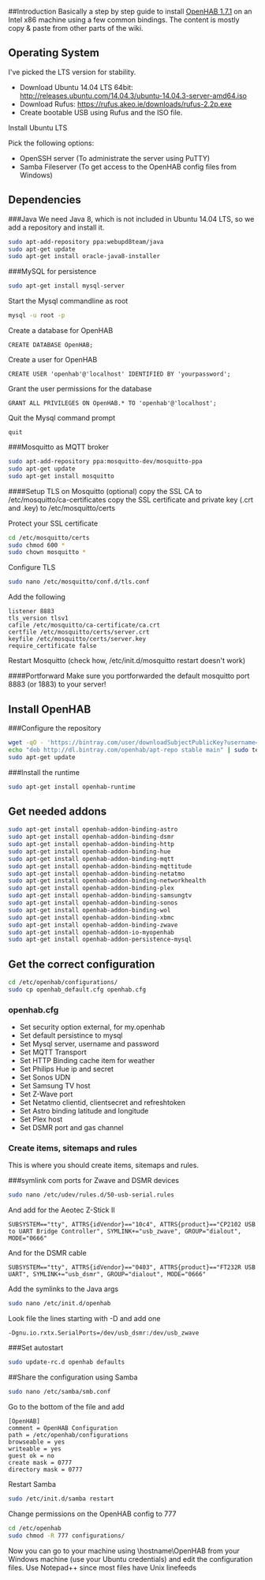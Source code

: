 ##Introduction
Basically a step by step guide to install [OpenHAB 1.7.1](www.openhab.org) on an Intel x86 machine using a few common bindings. 
The content is mostly copy & paste from other parts of the wiki.

## Operating System
I've picked the LTS version for stability.

- Download Ubuntu 14.04 LTS 64bit: http://releases.ubuntu.com/14.04.3/ubuntu-14.04.3-server-amd64.iso
- Download Rufus: https://rufus.akeo.ie/downloads/rufus-2.2p.exe
- Create bootable USB using Rufus and the ISO file.

Install Ubuntu LTS

Pick the following options:
- OpenSSH server (To administrate the server using PuTTY)
- Samba Fileserver (To get access to the OpenHAB config files from Windows)

## Dependencies
###Java
We need Java 8, which is not included in Ubuntu 14.04 LTS, so we add a repository and install it.
```bash
sudo apt-add-repository ppa:webupd8team/java
sudo apt-get update
sudo apt-get install oracle-java8-installer
```

###MySQL for persistence
```bash
sudo apt-get install mysql-server
```

Start the Mysql commandline as root
```bash
mysql -u root -p
```

Create a database for OpenHAB
```
CREATE DATABASE OpenHAB;
```
Create a user for OpenHAB
```
CREATE USER 'openhab'@'localhost' IDENTIFIED BY 'yourpassword';
```
Grant the user permissions for the database
```
GRANT ALL PRIVILEGES ON OpenHAB.* TO 'openhab'@'localhost';
```
Quit the Mysql command prompt
```
quit
```

###Mosquitto as MQTT broker
```bash
sudo apt-add-repository ppa:mosquitto-dev/mosquitto-ppa
sudo apt-get update
sudo apt-get install mosquitto
```

####Setup TLS on Mosquitto (optional)
copy the SSL CA to /etc/mosquitto/ca-certificates
copy the SSL certificate and private key (.crt and .key) to /etc/mosquitto/certs

Protect your SSL certificate
```bash
cd /etc/mosquitto/certs
sudo chmod 600 *
sudo chown mosquitto *
```

Configure TLS
```bash
sudo nano /etc/mosquitto/conf.d/tls.conf
```
Add the following
```
listener 8883
tls_version tlsv1
cafile /etc/mosquitto/ca-certificate/ca.crt
certfile /etc/mosquitto/certs/server.crt
keyfile /etc/mosquitto/certs/server.key
require_certificate false
```

Restart Mosquitto (check how, /etc/init.d/mosquitto restart doesn't work)

####Portforward
Make sure you portforwarded the default mosquitto port 8883 (or 1883) to your server!  

## Install OpenHAB 
###Configure the repository
```bash
wget -qO - 'https://bintray.com/user/downloadSubjectPublicKey?username=openhab' | sudo apt-key add -
echo "deb http://dl.bintray.com/openhab/apt-repo stable main" | sudo tee /etc/apt/sources.list.d/openhab.list
sudo apt-get update
```

###Install the runtime
```bash
sudo apt-get install openhab-runtime
```

## Get needed addons
```bash
sudo apt-get install openhab-addon-binding-astro
sudo apt-get install openhab-addon-binding-dsmr
sudo apt-get install openhab-addon-binding-http
sudo apt-get install openhab-addon-binding-hue
sudo apt-get install openhab-addon-binding-mqtt
sudo apt-get install openhab-addon-binding-mqttitude
sudo apt-get install openhab-addon-binding-netatmo
sudo apt-get install openhab-addon-binding-networkhealth
sudo apt-get install openhab-addon-binding-plex
sudo apt-get install openhab-addon-binding-samsungtv
sudo apt-get install openhab-addon-binding-sonos
sudo apt-get install openhab-addon-binding-wol
sudo apt-get install openhab-addon-binding-xbmc
sudo apt-get install openhab-addon-binding-zwave
sudo apt-get install openhab-addon-io-myopenhab
sudo apt-get install openhab-addon-persistence-mysql
```

## Get the correct configuration
```bash
cd /etc/openhab/configurations/
sudo cp openhab_default.cfg openhab.cfg
```

### openhab.cfg
- Set security option external, for my.openhab
- Set default persistince to mysql
- Set Mysql server, username and password
- Set MQTT Transport
- Set HTTP Binding cache item for weather
- Set Philips Hue ip and secret
- Set Sonos UDN
- Set Samsung TV host
- Set Z-Wave port
- Set Netatmo clientid, clientsecret and refreshtoken
- Set Astro binding latitude and longitude 
- Set Plex host
- Set DSMR port and gas channel

### Create items, sitemaps and rules
This is where you should create items, sitemaps and rules.

###symlink com ports for Zwave and DSMR devices
```bash
sudo nano /etc/udev/rules.d/50-usb-serial.rules
```
And add for the Aeotec Z-Stick II
```
SUBSYSTEM=="tty", ATTRS{idVendor}=="10c4", ATTRS{product}=="CP2102 USB to UART Bridge Controller", SYMLINK+="usb_zwave", GROUP="dialout", MODE="0666"
```
And for the DSMR cable
```
SUBSYSTEM=="tty", ATTRS{idVendor}=="0403", ATTRS{product}=="FT232R USB UART", SYMLINK+="usb_dsmr", GROUP="dialout", MODE="0666"
```
Add the symlinks to the Java args
```bash
sudo nano /etc/init.d/openhab
```
Look file the lines starting with -D and add one
```
-Dgnu.io.rxtx.SerialPorts=/dev/usb_dsmr:/dev/usb_zwave
```

###Set autostart
```bash
sudo update-rc.d openhab defaults
```

##Share the configuration using Samba
```bash
sudo nano /etc/samba/smb.conf
```
Go to the bottom of the file and add
```
[OpenHAB]
comment = OpenHAB Configuration
path = /etc/openhab/configurations
browseable = yes
writeable = yes
guest ok = no
create mask = 0777
directory mask = 0777
```
Restart Samba
```bash
sudo /etc/init.d/samba restart
```
Change permissions on the OpenHAB config to 777
```bash
cd /etc/openhab
sudo chmod -R 777 configurations/
```

Now you can go to your machine using \\hostname\OpenHAB from your Windows machine (use your Ubuntu credentials) and edit the configuration files.
Use Notepad++ since most files have Unix linefeeds